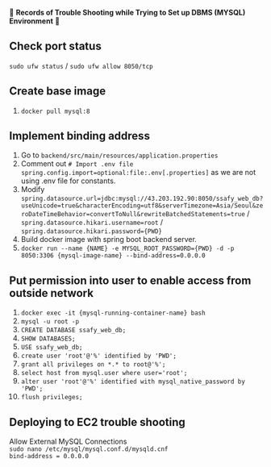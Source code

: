 :bookmark_tabs: **Records of Trouble Shooting while Trying to Set up DBMS (MYSQL) Environment** :bookmark_tabs:

## Check port status

`sudo ufw status` / `sudo ufw allow 8050/tcp`

## Create base image

1. `docker pull mysql:8`

## Implement binding address

1. Go to `backend/src/main/resources/application.properties`
2. Comment out `# Import .env file spring.config.import=optional:file:.env[.properties]` as we are not using .env file for constants.
3. Modify `spring.datasource.url=jdbc:mysql://43.203.192.90:8050/ssafy_web_db?useUnicode=true&characterEncoding=utf8&serverTimezone=Asia/Seoul&zeroDateTimeBehavior=convertToNull&rewriteBatchedStatements=true` /  
   `spring.datasource.hikari.username=root` /  
   `spring.datasource.hikari.password={PWD}`
4. Build docker image with spring boot backend server.
5. `docker run --name {NAME} -e MYSQL_ROOT_PASSWORD={PWD} -d -p 8050:3306 {mysql-image-name} --bind-address=0.0.0.0`

## Put permission into user to enable access from outside network

1. `docker exec -it {mysql-running-container-name} bash`
2. `mysql -u root -p`
3. `CREATE DATABASE ssafy_web_db;`
4. `SHOW DATABASES;`
5. `USE ssafy_web_db;`
6. `create user 'root'@'%' identified by 'PWD';`
7. `grant all privileges on *.* to root@'%';`
8. `select host from mysql.user where user='root';`
9. `alter user 'root'@'%' identified with mysql_native_password by 'PWD';`
10. `flush privileges;`

## Deploying to EC2 trouble shooting

Allow External MySQL Connections  
`sudo nano /etc/mysql/mysql.conf.d/mysqld.cnf`  
`bind-address = 0.0.0.0`
